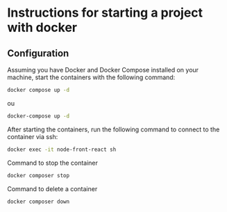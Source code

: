 # Instructions for starting a project with docker

## Configuration

Assuming you have Docker and Docker Compose installed on your machine, start the containers with the following command:

```bash
docker compose up -d
```

ou

```bash
docker-compose up -d
```

After starting the containers, run the following command to connect to the container via ssh:

```bash
docker exec -it node-front-react sh
```


Command to stop the container
```bash
docker composer stop
```

Command to delete a container
```bash
docker composer down
```
